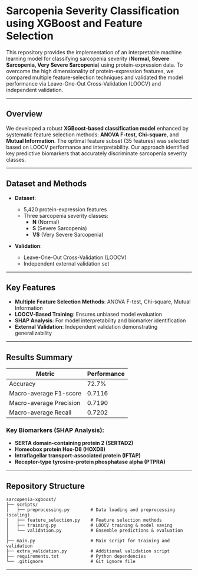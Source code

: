 # Sarcopenia Severity Classification using XGBoost and Feature Selection

This repository provides the implementation of an interpretable machine learning model for classifying sarcopenia severity (**Normal, Severe Sarcopenia, Very Severe Sarcopenia**) using protein-expression data. To overcome the high dimensionality of protein-expression features, we compared multiple feature-selection techniques and validated the model performance via Leave-One-Out Cross-Validation (LOOCV) and independent validation.

---

## Overview

We developed a robust **XGBoost-based classification model** enhanced by systematic feature selection methods: **ANOVA F-test**, **Chi-square**, and **Mutual Information**. The optimal feature subset (35 features) was selected based on LOOCV performance and interpretability. Our approach identified key predictive biomarkers that accurately discriminate sarcopenia severity classes.

---

## Dataset and Methods

- **Dataset**:
  - 5,420 protein-expression features
  - Three sarcopenia severity classes:
    - **N** (Normal)
    - **S** (Severe Sarcopenia)
    - **VS** (Very Severe Sarcopenia)

- **Validation**:
  - Leave-One-Out Cross-Validation (LOOCV)
  - Independent external validation set

---

## Key Features

- **Multiple Feature Selection Methods**: ANOVA F-test, Chi-square, Mutual Information
- **LOOCV-Based Training**: Ensures unbiased model evaluation
- **SHAP Analysis**: For model interpretability and biomarker identification
- **External Validation**: Independent validation demonstrating generalizability

---

## Results Summary

| Metric                      | Performance |
|-----------------------------|-------------|
| Accuracy                    | 72.7%       |
| Macro-average F1-score      | 0.7116      |
| Macro-average Precision     | 0.7190      |
| Macro-average Recall        | 0.7202      |

### Key Biomarkers (SHAP Analysis):

- **SERTA domain-containing protein 2 (SERTAD2)**
- **Homeobox protein Hox-D8 (HOXD8)**
- **Intraflagellar transport-associated protein (IFTAP)**
- **Receptor-type tyrosine-protein phosphatase alpha (PTPRA)**

---

## Repository Structure

```
sarcopenia-xgboost/
├── scripts/
│   ├── preprocessing.py        # Data loading and preprocessing (scaling)
│   ├── feature_selection.py    # Feature selection methods
│   ├── training.py             # LOOCV training & model saving
│   └── validation.py           # Ensemble predictions & evaluation
│
├── main.py                     # Main script for training and validation
├── extra_validation.py         # Additional validation script
├── requirements.txt            # Python dependencies
└── .gitignore                  # Git ignore file
```

---
